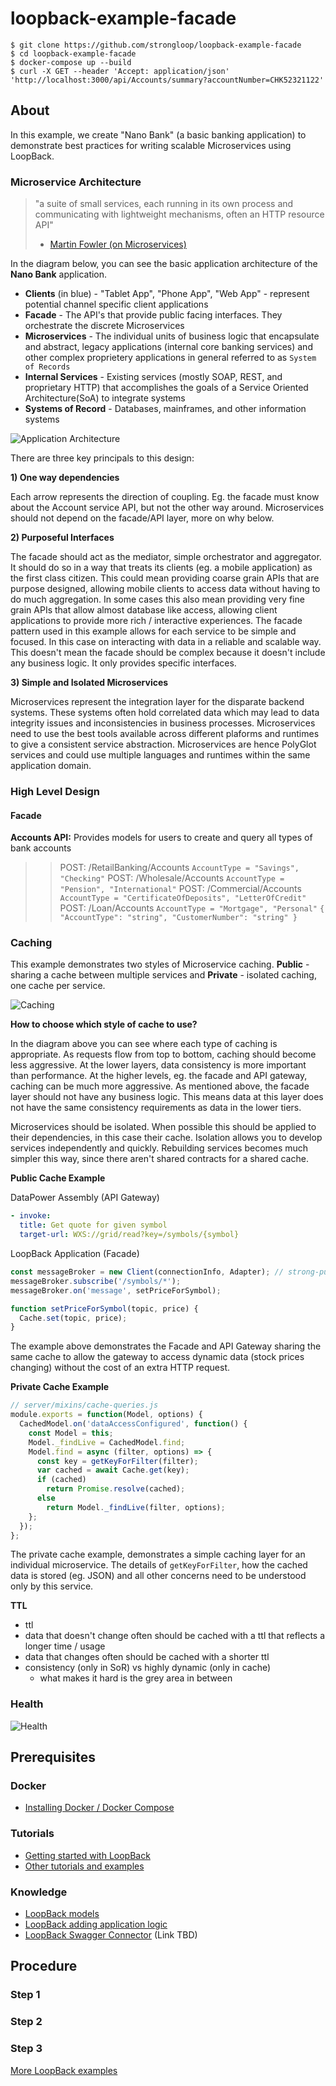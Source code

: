# loopback-example-facade

```
$ git clone https://github.com/strongloop/loopback-example-facade
$ cd loopback-example-facade
$ docker-compose up --build
$ curl -X GET --header 'Accept: application/json' 'http://localhost:3000/api/Accounts/summary?accountNumber=CHK52321122'
```


## About

In this example, we create "Nano Bank" (a basic banking
application) to demonstrate best practices for writing scalable Microservices using LoopBack.

### Microservice Architecture

> "a suite of small services, each running in its own process and communicating with lightweight mechanisms, often an HTTP resource API"
> - [Martin Fowler (on Microservices)](https://martinfowler.com/articles/microservices.html)

In the diagram below, you can see the basic application architecture of the **Nano Bank** application.

 - **Clients** (in blue) - "Tablet App", "Phone App", "Web App" - represent potential channel specific client applications
 - **Facade** - The API's that provide public facing interfaces. They orchestrate the discrete Microservices
 - **Microservices** - The individual units of business logic that encapsulate and abstract, legacy applications (internal core banking services) and other complex proprietery applications in general referred to as `System of Records`
 - **Internal Services** - Existing services (mostly SOAP, REST, and proprietary HTTP) that accomplishes the goals of a Service Oriented Architecture(SoA) to integrate systems
 - **Systems of Record** - Databases, mainframes, and other information systems 

![Application Architecture](https://github.com/strongloop/loopback-example-facade/blob/master/doc/app-arch.png)

There are three key principals to this design:

**1) One way dependencies**

Each arrow represents the direction of coupling. Eg. the facade must know about the Account service API, but not the other way around. Microservices should not depend on the facade/API layer, more on why below.

**2) Purposeful Interfaces**

The facade should act as the mediator, simple orchestrator and aggregator. It should do so in a way that treats its clients (eg. a mobile application) as the first class citizen. This could mean providing coarse grain APIs that are purpose designed, allowing mobile clients to access data without having to do much aggregation. In some cases this also mean providing very fine grain APIs that allow almost database like access, allowing client applications to provide more rich / interactive experiences. The facade pattern used in this example allows for each service to be simple and focused. In this case on interacting with data in a reliable and scalable way. This doesn't mean the facade should be complex because it doesn't include any business logic. It only provides specific interfaces.

**3) Simple and Isolated Microservices**

Microservices represent the integration layer for the disparate backend systems. These systems often hold correlated data which may lead to data integrity issues and inconsistencies in business processes. Microservices need to use the best tools available across different plaforms and runtimes to give a consistent service abstraction. Microservices are hence PolyGlot services and could use multiple languages and runtimes within the same application domain.

### High Level Design

#### Facade 

**Accounts API:**
Provides models for users to create and query all types of bank accounts
  >> POST: /RetailBanking/Accounts `AccountType = "Savings", "Checking"`
     POST: /Wholesale/Accounts  `AccountType = "Pension", "International"`
     POST: /Commercial/Accounts `AccountType = "CertificateOfDeposits", "LetterOfCredit"`
     POST: /Loan/Accounts `AccountType = "Mortgage", "Personal"`
     ```
     {
       "AccountType": "string",
       "CustomerNumber": "string"
     }
     ```

### Caching

This example demonstrates two styles of Microservice caching. **Public** - sharing a cache between multiple services and **Private** - isolated caching, one cache per service.

![Caching](https://github.com/strongloop/loopback-example-facade/blob/master/doc/request-caching.png)

**How to choose which style of cache to use?**

In the diagram above you can see where each type of caching is appropriate. As requests flow from top to bottom, caching should become less aggressive. At the lower layers, data consistency is more important than performance. At the higher levels, eg. the facade and API gateway, caching can be much more aggressive. As mentioned above, the facade layer should not have any business logic. This means data at this layer does not have the same consistency requirements as data in the lower tiers.

Microservices should be isolated. When possible this should be applied to their dependencies, in this case their cache. Isolation allows you to develop services independently and quickly. Rebuilding services becomes much simpler this way, since there aren't shared contracts for a shared cache.

**Public Cache Example**


DataPower Assembly (API Gateway)

```yaml
- invoke:
  title: Get quote for given symbol
  target-url: WXS://grid/read?key=/symbols/{symbol}
```

LoopBack Application (Facade)

```js
const messageBroker = new Client(connectionInfo, Adapter); // strong-pubsub
messageBroker.subscribe('/symbols/*');
messageBroker.on('message', setPriceForSymbol);

function setPriceForSymbol(topic, price) {
  Cache.set(topic, price);
}
```

The example above demonstrates the Facade and API Gateway sharing the same cache to allow the gateway to access dynamic data (stock prices changing) without the cost of an extra HTTP request.

**Private Cache Example**
```js
// server/mixins/cache-queries.js
module.exports = function(Model, options) {
  CachedModel.on('dataAccessConfigured', function() {
    const Model = this;
    Model._findLive = CachedModel.find;
    Model.find = async (filter, options) => {
      const key = getKeyForFilter(filter);
      var cached = await Cache.get(key);
      if (cached) 
        return Promise.resolve(cached);
      else
        return Model._findLive(filter, options);
    };
  });
};
```

The private cache example, demonstrates a simple caching layer for an individual microservice. The details of `getKeyForFilter`, how the cached data is stored (eg. JSON) and all other concerns need to be understood only by this service.

**TTL**

  - ttl
   - data that doesn't change often should be cached with a ttl that reflects a longer time / usage
   - data that changes often should be cached with a shorter ttl
  - consistency (only in SoR) vs highly dynamic (only in cache)
    - what makes it hard is the grey area in between 

### Health

![Health](https://github.com/strongloop/loopback-example-facade/blob/master/doc/health.png)

## Prerequisites

### Docker

 - [Installing Docker / Docker Compose](https://docs.docker.com/compose/install/)

### Tutorials

- [Getting started with LoopBack](http://loopback.io/doc/en/lb3/Getting-started-with-LoopBack.html)
- [Other tutorials and examples](http://loopback.io/doc/en/lb3/Tutorials-and-examples.html)

### Knowledge

- [LoopBack models](http://docs.strongloop.com/display/LB/Defining+models)
- [LoopBack adding application logic](http://docs.strongloop.com/display/LB/Adding+application+logic)
- [LoopBack Swagger Connector]() (Link TBD)

## Procedure

### Step 1
### Step 2
### Step 3


[More LoopBack examples](https://github.com/strongloop/loopback-example)
